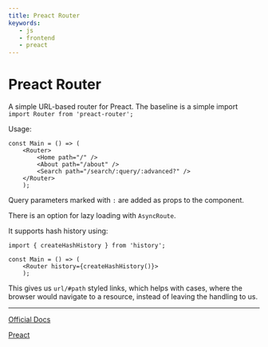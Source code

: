 ```yaml
---
title: Preact Router
keywords:
   - js
   - frontend
   - preact
---
```


# Preact Router

A simple URL-based router for Preact. The baseline is a simple import `import Router from 'preact-router';`

Usage:

```JSX
const Main = () => (
    <Router>
        <Home path="/" />
        <About path="/about" />
        <Search path="/search/:query/:advanced?" />
    </Router>
    );
```

Query parameters marked with `:` are added as props to the component.

There is an option for lazy loading with `AsyncRoute`.

It supports hash history using:

```JSX
import { createHashHistory } from 'history';

const Main = () => (
    <Router history={createHashHistory()}>
    );
```

This gives us `url/#path` styled links, which helps with cases, where the browser would navigate to a resource, instead of leaving the handling to us.

----

[Official Docs](https://github.com/preactjs/preact-router)

[Preact](./20191124143845.md)
